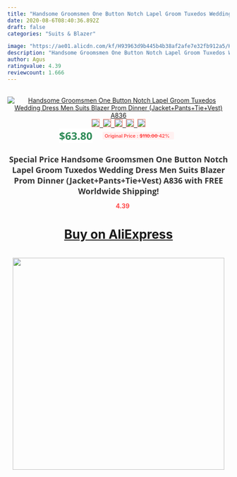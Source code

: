 ```yaml
---
title: "Handsome Groomsmen One Button Notch Lapel Groom Tuxedos Wedding Dress Men Suits Blazer Prom Dinner (Jacket+Pants+Tie+Vest) A836"
date: 2020-08-6T08:40:36.892Z
draft: false
categories: "Suits & Blazer"

image: "https://ae01.alicdn.com/kf/H93963d9b445b4b38af2afe7e32fb912a5/Handsome-Groomsmen-One-Button-Notch-Lapel-Groom-Tuxedos-Wedding-Dress-Men-Suits-Blazer-Prom-Dinner-Jacket.jpg"
description: "Handsome Groomsmen One Button Notch Lapel Groom Tuxedos Wedding Dress Men Suits Blazer Prom Dinner (Jacket+Pants+Tie+Vest) A836"
author: Agus
ratingvalue: 4.39
reviewcount: 1.666
---
```

<br>
<div style="text-align: center;">
<a href="https://s.click.aliexpress.com/e/_A2ltxf" target="_blank" rel="nofollow noopener noreferrer"><img alt="Handsome Groomsmen One Button Notch Lapel Groom Tuxedos Wedding Dress Men Suits Blazer Prom Dinner (Jacket+Pants+Tie+Vest) A836" class="magnifier-image" src="https://ae01.alicdn.com/kf/H93963d9b445b4b38af2afe7e32fb912a5/Handsome-Groomsmen-One-Button-Notch-Lapel-Groom-Tuxedos-Wedding-Dress-Men-Suits-Blazer-Prom-Dinner-Jacket.jpg_640x640.jpg">
<br>
<img style="border:1px solid salmon" src="https://ae01.alicdn.com/kf/H93963d9b445b4b38af2afe7e32fb912a5/Handsome-Groomsmen-One-Button-Notch-Lapel-Groom-Tuxedos-Wedding-Dress-Men-Suits-Blazer-Prom-Dinner-Jacket.jpg_120x120.jpg">&nbsp;&nbsp;<img style="border:1px solid salmon" src="https://ae01.alicdn.com/kf/Hd52865a2187c40b8bd9c81f88cd8b38dx/Handsome-Groomsmen-One-Button-Notch-Lapel-Groom-Tuxedos-Wedding-Dress-Men-Suits-Blazer-Prom-Dinner-Jacket.jpg_120x120.jpg">&nbsp;&nbsp;<img style="border:1px solid salmon" src="https://ae01.alicdn.com/kf/H4189ae2a8b0d4e6c913c2d892bd24f5dS/Handsome-Groomsmen-One-Button-Notch-Lapel-Groom-Tuxedos-Wedding-Dress-Men-Suits-Blazer-Prom-Dinner-Jacket.jpg_120x120.jpg">&nbsp;&nbsp;<img style="border:1px solid salmon" src="https://ae01.alicdn.com/kf/H556da43e1b1f408cb0d825f42417d4f2k/Handsome-Groomsmen-One-Button-Notch-Lapel-Groom-Tuxedos-Wedding-Dress-Men-Suits-Blazer-Prom-Dinner-Jacket.jpg_120x120.jpg">&nbsp;&nbsp;<img style="border:1px solid salmon" src="https://ae01.alicdn.com/kf/Hc22f2b9c4e394ece93f4b7db314b14a1p/Handsome-Groomsmen-One-Button-Notch-Lapel-Groom-Tuxedos-Wedding-Dress-Men-Suits-Blazer-Prom-Dinner-Jacket.jpg_120x120.jpg"></a></div><br0>
<div style="text-align: center;"><span style="background-color: white; border: 0px; box-sizing: border-box; color: seagreen; display: inline-block; font-family: &quot;open sans&quot; , &quot;arial&quot; , &quot;helvetica&quot; , sans-serif , &quot;heiti&quot;; font-size: 24px; font-stretch: inherit; font-weight: 700; line-height: inherit; margin: 0px 10px 0px 0px; padding: 0px; vertical-align: middle;">$63.80 </span>
<span style="background: rgb(255 , 241 , 241); border-radius: 3px; border: 0px; box-sizing: border-box; color: #ff4747; display: inline-block; font-family: inherit; font-size: 12px; font-stretch: inherit; font-style: inherit; font-variant: inherit; font-weight: 600; line-height: inherit; margin: 0px; padding: 2px 5px; transform: scale(0.9); vertical-align: middle;">Original Price : <b style="text-decoration: line-through;">$110.00 </b> 42%&nbsp;&nbsp;</span></div>
<h1 style="color: #333333; display: inline-block; font-family: &quot;open sans&quot; , &quot;arial&quot; , &quot;helvetica&quot; , sans-serif , &quot;heiti&quot;; font-size: 18px; font-stretch: inherit; font-weight: 700; text-align: center;">Special Price Handsome Groomsmen One Button Notch Lapel Groom Tuxedos Wedding Dress Men Suits Blazer Prom Dinner (Jacket+Pants+Tie+Vest) A836 with FREE Worldwide Shipping!</h1>
<div style="color: #ff4747; text-align: center;">
<img src="https://4.bp.blogspot.com/-M0ZcTcb-5uY/XleCXlxnR4I/AAAAAAAAAEc/OrjgMkXV1oMQFaCRZj5HQwOCBcu3w1FegCPcBGAYYCw/s1600/star.png" style="height: 15px;">&nbsp;<b>4.39</b></div>
<div class="button_cont" align="center"><a class="buynow_a" href="https://s.click.aliexpress.com/e/_A2ltxf" target="_blank" rel="nofollow noopener noreferrer"><H1>Buy on AliExpress</H1></a></div><br>
<div class="separator" style="clear: both; text-align: center;">
<img src="https://lh3.googleusercontent.com/-pTy5HemUv9M/XlePHvY0dAI/AAAAAAAAAE4/0nX5iRUoIWY8eMW9Dpxeirr157OZliDIgCLcBGAsYHQ/s1600/badge.gif" width="480">
</div>
